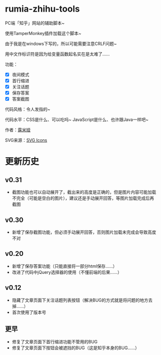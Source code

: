 # rumia-zhihu-tools
PC端「知乎」网站的辅助脚本~

使用TamperMonkey插件加载这个脚本~

由于我是在windows下写的，所以可能需要注意CRLF问题~

用中文作标识符是因为给变量函数起名实在是太难了……

功能：
- [x] 夜间模式
- [x] 首行缩进
- [x] 关注话题
- [x] 保存答案
- [x] 答案截图

代码风格：令人发指的~

代码水平：CSS是什么、可以吃吗~
JavaScript是什么、也许跟Java一样吧~

作者：[露米娅](https://www.zhihu.com/people/lu-mi-ya-56/)

SVG来源：[SVG Icons](http://svgicons.sparkk.fr/)

# 更新历史

## v0.31
- 截图功能也可以自动展开了，截出来的高度是正确的，但是图片内容可能加载不完全（可能是空白的图片），建议还是手动展开回答，等图片加载完成后再截图

## v0.30
- 新增了保存截图功能，但必须手动展开回答，否则图片加载未完成会导致高度不对

## v0.20
- 新增了保存答案功能（只能直接将一部分html保存……）
- 改进了代码中jQuery选择器的使用（不懂前端的后果……）

## v0.12
- 隐藏了文章页面下关注话题列表按钮（解决BUG的方式就是将问题的地方去掉……）
- 首次使用了版本号

## 更早
- 修复了文章页面下首行缩进功能不管用的BUG
- 修复了文章页面下按钮会被遮挡的BUG（这是知乎本身的BUG……）


